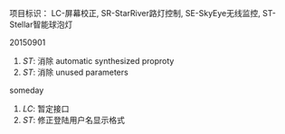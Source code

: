 项目标识： LC-屏幕校正, SR-StarRiver路灯控制, SE-SkyEye无线监控, ST-Stellar智能球泡灯

20150901

1. *ST*: 消除 automatic synthesized proproty
2. *ST*: 消除 unused parameters

someday

1. *LC*: 暂定接口
2. *ST*: 修正登陆用户名显示格式


[//]: # (comment)
